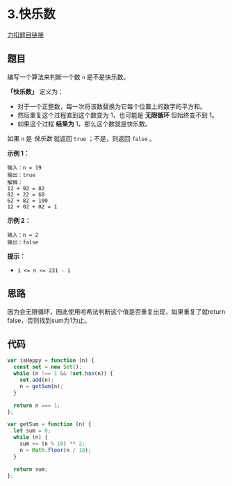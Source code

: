 # 3.快乐数

[力扣题目链接](https://leetcode.cn/problems/happy-number/)

## 题目

编写一个算法来判断一个数 `n` 是不是快乐数。

**「快乐数」** 定义为：

- 对于一个正整数，每一次将该数替换为它每个位置上的数字的平方和。
- 然后重复这个过程直到这个数变为 1，也可能是 **无限循环** 但始终变不到 1。
- 如果这个过程 **结果为** 1，那么这个数就是快乐数。

如果 `n` 是 *快乐数* 就返回 `true` ；不是，则返回 `false` 。

 

**示例 1：**

```
输入：n = 19
输出：true
解释：
12 + 92 = 82
82 + 22 = 68
62 + 82 = 100
12 + 02 + 02 = 1
```

**示例 2：**

```
输入：n = 2
输出：false
```

 

**提示：**

- `1 <= n <= 231 - 1`

## 思路

因为会无限循环，因此使用哈希法判断这个值是否重复出现，如果重复了就return false，否则找到sum为1为止。

## 代码

~~~js
var isHappy = function (n) {
  const set = new Set();
  while (n !== 1 && !set.has(n)) {
    set.add(n);
    n = getSum(n);
  }

  return n === 1;
};

var getSum = function (n) {
  let sum = 0;
  while (n) {
    sum += (n % 10) ** 2;
    n = Math.floor(n / 10);
  }

  return sum;
};
~~~

